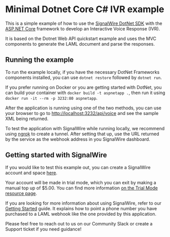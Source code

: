 # Minimal Dotnet Core C# IVR example

This is a simple example of how to use the [SignalWire DotNet SDK](https://github.com/signalwire/signalwire-dotnet) with the [ASP.NET Core](https://dotnet.microsoft.com/learn/aspnet/what-is-aspnet-core) framework to develop an Interactive Voice Response (IVR).

It is based on the Dotnet Web API quickstart example and uses the MVC components to generate the LAML document and parse the responses.

## Running the example

To run the example locally, if you have the necessary DotNet Frameworks components installed, you can use `dotnet restore` followed by `dotnet run`. 

If you prefer running on Docker or you are getting started with DotNet, you can build your container with `docker build -t aspnetapp .`, then run it using `docker run -it --rm -p 3232:80 aspnetapp`.

After the application is running using one of the two methods, you can use your browser to go to [http://localhost:3232/api/voice](http://localhost:3232/api/voice) and see the sample XML being returned.

To test the application with SignalWire while running locally, we recommend using [ngrok](https://ngrok.com/) to create a tunnel. After setting that up, use the URL returned by the service as the webhook address in you SignalWire dashboard.

## Getting started with SignalWire

If you would like to test this example out, you can create a SignalWire account and space [here](https://m.signalwire.com/signups/new?s=1).

Your account will be made in trial mode, which you can exit by making a manual top up of $5.00. You can find more information [on the Trial Mode resource page](https://signalwire.com/resources/getting-started/trial-mode).

If you are looking for more information about using SignalWire, refer to our [Getting Started](https://signalwire.com/resources/getting-started/signalwire-101) guide. It explains how to point a phone number you have purchased to a LAML webhook like the one provided by this application.

Please feel free to reach out to us on our Community Slack or create a Support ticket if you need guidance!
